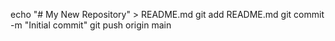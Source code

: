 echo "# My New Repository" > README.md
git add README.md
git commit -m "Initial commit"
git push origin main
